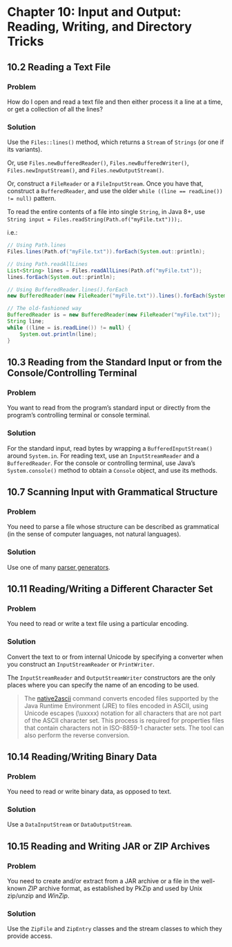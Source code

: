 # Chapter 10: Input and Output: Reading, Writing, and Directory Tricks

## 10.2 Reading a Text File

### Problem

How do I open and read a text file and then either process it a line at a time, or get a collection of all the lines?

### Solution

Use the `Files::lines()` method, which returns a `Stream` of `Strings` (or one if its variants).

Or, use `Files.newBufferedReader()`, `Files.newBufferedWriter()`, `Files.newInputStream()`, and `Files.newOutputStream()`.

Or, construct a `FileReader` or a `FileInputStream`. Once you have that, construct a `BufferedReader`, and use the older `while ((line == readLine()) != null)` pattern.

To read the entire contents of a file into single `String`, in Java 8+, use `String input = Files.readString(Path.of("myFile.txt")));`.

i.e.:

```java
// Using Path.lines
Files.lines(Path.of("myFile.txt")).forEach(System.out::println);

// Using Path.readAllLines
List<String> lines = Files.readAllLines(Path.of("myFile.txt"));
lines.forEach(System.out::println);

// Using BufferedReader.lines().forEach
new BufferedReader(new FileReader("myFile.txt")).lines().forEach(System.out::println);

// The old-fashioned way
BufferedReader is = new BufferedReader(new FileReader("myFile.txt"));
String line;
while ((line = is.readLine()) != null) {
    System.out.println(line);
}
```

## 10.3 Reading from the Standard Input or from the Console/Controlling Terminal

### Problem

You want to read from the program’s standard input or directly from the program’s controlling terminal or console terminal.

### Solution

For the standard input, read bytes by wrapping a `BufferedInputStream()` around `System.in`. For reading text, use an `InputStreamReader` and a `BufferedReader`. For the console or controlling terminal, use Java’s `System.console()` method to obtain a `Console` object, and use its methods.

## 10.7 Scanning Input with Grammatical Structure

### Problem

You need to parse a file whose structure can be described as grammatical (in the sense of computer languages, not natural languages).

### Solution

Use one of many [parser generators](https://java-source.net/open-source/parser-generators).

## 10.11 Reading/Writing a Different Character Set

### Problem

You need to read or write a text file using a particular encoding.

### Solution

Convert the text to or from internal Unicode by specifying a converter when you construct an `InputStreamReader` or `PrintWriter`.

The `InputStreamReader` and `OutputStreamWriter` constructors are the only places where you can specify the name of an encoding to be used.

> The [native2ascii](https://docs.oracle.com/javase/8/docs/technotes/tools/windows/native2ascii.html) command converts encoded files supported by the Java Runtime Environment (JRE) to files encoded in ASCII, using Unicode escapes (\uxxxx) notation for all characters that are not part of the ASCII character set. This process is required for properties files that contain characters not in ISO-8859-1 character sets. The tool can also perform the reverse conversion.

## 10.14 Reading/Writing Binary Data

### Problem

You need to read or write binary data, as opposed to text.

### Solution

Use a `DataInputStream` or `DataOutputStream`.

## 10.15 Reading and Writing JAR or ZIP Archives

### Problem

You need to create and/or extract from a JAR archive or a file in the well-known *ZIP* archive format, as established by PkZip and used by Unix zip/unzip and *WinZip*.

### Solution

Use the `ZipFile` and `ZipEntry` classes and the stream classes to which they provide access.
